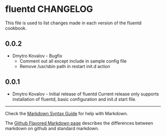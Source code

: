 fluentd CHANGELOG
=================

This file is used to list changes made in each version of the fluentd cookbook.

0.0.2
-----
- Dmytro Kovalov - Bugfix
  - Comment out all except include in sample config file
  - Remove /usr/sbin path in restart init.d action


0.0.1
-----
- Dmytro Kovalov - Initial release of fluentd
  Current release only supports installation of fluentd, basic configuration and init.d start file.

- - -
Check the [Markdown Syntax Guide](http://daringfireball.net/projects/markdown/syntax) for help with Markdown.

The [Github Flavored Markdown page](http://github.github.com/github-flavored-markdown/) describes the differences between markdown on github and standard markdown.
